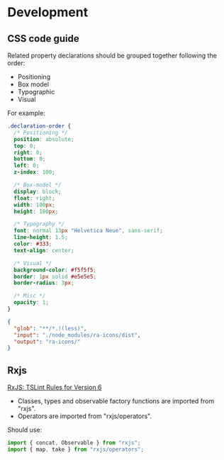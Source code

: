 # Development

## CSS code guide

Related property declarations should be grouped together following the order:

* Positioning
* Box model
* Typographic
* Visual

For example:

```css
.declaration-order {
  /* Positioning */
  position: absolute;
  top: 0;
  right: 0;
  bottom: 0;
  left: 0;
  z-index: 100;

  /* Box-model */
  display: block;
  float: right;
  width: 100px;
  height: 100px;

  /* Typography */
  font: normal 13px "Helvetica Neue", sans-serif;
  line-height: 1.5;
  color: #333;
  text-align: center;

  /* Visual */
  background-color: #f5f5f5;
  border: 1px solid #e5e5e5;
  border-radius: 3px;

  /* Misc */
  opacity: 1;
}
```

```json
{
  "glob": "**/*.!(less)",
  "input": "./node_modules/ra-icons/dist",
  "output": "ra-icons/"
}
```

## Rxjs

[RxJS: TSLint Rules for Version 6](https://blog.angularindepth.com/rxjs-tslint-rules-for-version-6-d10e2482292d)

* Classes, types and observable factory functions are imported from "rxjs".
* Operators are imported from "rxjs/operators".

Should use:

```ts
import { concat, Observable } from "rxjs";
import { map, take } from "rxjs/operators";
```
